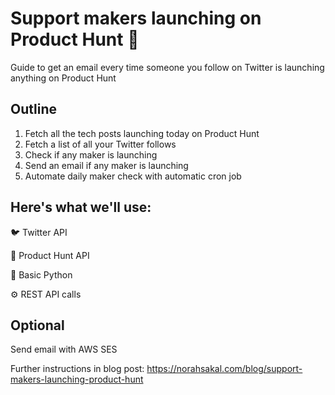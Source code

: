 # Support makers launching on Product Hunt 🚀

Guide to get an email every time someone you follow on Twitter is launching anything on Product Hunt 

## Outline
1. Fetch all the tech posts launching today on Product Hunt
2. Fetch a list of all your Twitter follows
3. Check if any maker is launching
4. Send an email if any maker is launching
5. Automate daily maker check with automatic cron job

## Here's what we'll use:

🐦 Twitter API

🚀 Product Hunt API

🐍 Basic Python

⚙️ REST API calls

## Optional
Send email with AWS SES

Further instructions in blog post: https://norahsakal.com/blog/support-makers-launching-product-hunt

